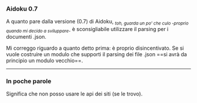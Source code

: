 ### Aidoku 0.7

A quanto pare dalla versione (0.7) di Aidoku, _<sub>toh, guarda un po' che culo -proprio quando mi decido a sviluppare-</sub>_ è sconsigliabile utilizzare il parsing per i documenti .json.

Mi correggo riguardo a quanto detto prima: è proprio disincentivato. Se si vuole costruire un modulo che supporti il parsing dei file .json ==si avrà da principio un modulo vecchio==.

---

### In poche parole

Significa che non posso usare le api dei siti (se le trovo).
